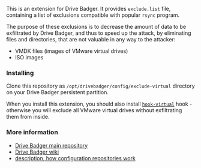 This is an extension for Drive Badger. It provides `exclude.list` file, containing a list of exclusions compatible with popular `rsync` program.

The purpose of these exclusions is to decrease the amount of data to be exfiltrated by Drive Badger, and thus to speed up the attack,
by eliminating files and directories, that are not valuable in any way to the attacker:

- VMDK files (images of VMware virtual drives)
- ISO images

### Installing

Clone this repository as `/opt/drivebadger/config/exclude-virtual` directory on your Drive Badger persistent partition.

When you install this extension, you should also install [`hook-virtual`](https://github.com/drivebadger/hook-virtual)
hook - otherwise you will exclude all VMware virtual drives without exfiltrating them from inside.


### More information

- [Drive Badger main repository](https://github.com/drivebadger/drivebadger)
- [Drive Badger wiki](https://github.com/drivebadger/drivebadger/wiki)
- [description, how configuration repositories work](https://github.com/drivebadger/drivebadger/wiki/Configuration-repositories)
